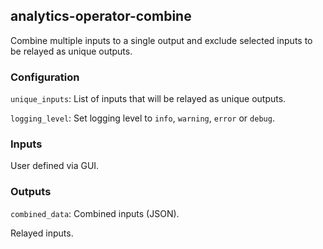 ## analytics-operator-combine

Combine multiple inputs to a single output and exclude selected inputs to be relayed as unique outputs.

### Configuration

`unique_inputs`: List of inputs that will be relayed as unique outputs.

`logging_level`: Set logging level to `info`, `warning`, `error` or `debug`.

### Inputs

User defined via GUI.

### Outputs

`combined_data`: Combined inputs (JSON).

Relayed inputs.
